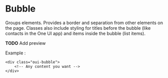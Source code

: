 # Bubble


Groups elements. Provides a border and separation from other elements on the page. Classes also include styling for titles before the bubble (like contacts in the One UI app) and items inside the bubble (list items).

**TODO**
Add preview

Example :
```
<div class="oui-bubble">
    <!-- Any content you want -->
</div>

```